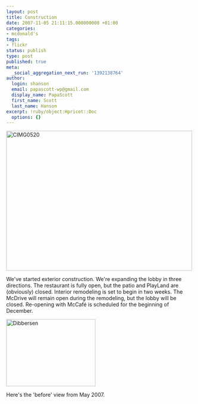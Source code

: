 ```yaml
---
layout: post
title: Construction
date: 2007-11-05 21:11:15.000000000 +01:00
categories:
- mcdonald's
tags:
- flickr
status: publish
type: post
published: true
meta:
  _social_aggregation_next_run: '1392138764'
author:
  login: shanson
  email: papascott-wp@gmail.com
  display_name: PapaScott
  first_name: Scott
  last_name: Hanson
excerpt: !ruby/object:Hpricot::Doc
  options: {}
---
```

<p><a href="http://www.flickr.com/photos/51035717986@N01/1877249752" title="View 'CIMG0520' on Flickr.com"><img src="3.static.flickr.com/2161/1877249752_a3c2db72d5.jpg" alt="CIMG0520" border="0" width="500" height="375" /></a></p>
<p>We've started exterior construction. We're expanding the lobby in three directions. The restaurant is fully open, but the patio and PlayLand are (obviously) closed. Interior remodeling is set to begin in two weeks. The McDrive will remain open during the remodeling, but the lobby will be closed. Re-opening with McCaf&eacute; is scheduled for the beginning of December. </p>
<p><a href="http://www.flickr.com/photos/51035717986@N01/499677510" title="View 'Dibbersen' on Flickr.com"><img src="1.static.flickr.com/208/499677510_c2fb7ddf5c_m.jpg" alt="Dibbersen" border="0" width="240" height="180" /></a></p>
<p>Here's the 'before' view from May 2007.</p>
